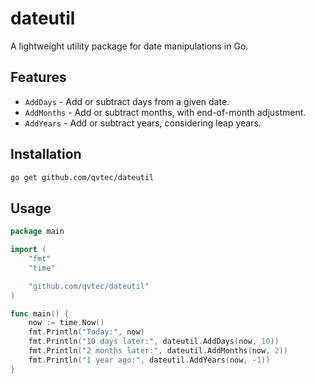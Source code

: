 # dateutil

A lightweight utility package for date manipulations in Go.

## Features

- `AddDays` - Add or subtract days from a given date.
- `AddMonths` - Add or subtract months, with end-of-month adjustment.
- `AddYears` - Add or subtract years, considering leap years.


## Installation

```bash
go get github.com/qvtec/dateutil
```

## Usage

``` go
package main

import (
	"fmt"
	"time"

	"github.com/qvtec/dateutil"
)

func main() {
	now := time.Now()
	fmt.Println("Today:", now)
	fmt.Println("10 days later:", dateutil.AddDays(now, 10))
	fmt.Println("2 months later:", dateutil.AddMonths(now, 2))
	fmt.Println("1 year ago:", dateutil.AddYears(now, -1))
}
```
